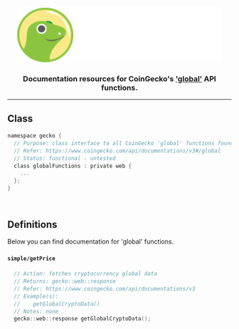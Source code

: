 <p align="center">
  <img width="460" height="125" src="/images/coingecko.jpg">
</p>
<h3 align="center">Documentation resources for CoinGecko's <a href="https://www.coingecko.com/api/documentations/v3#/global">'global'</a> API functions.</h3>
<hr>

<h2>Class</h2>

```c
namespace gecko {
  // Purpose: class interface to all CoinGecko 'global' functions found below
  // Refer: https://www.coingecko.com/api/documentations/v3#/global
  // Status: functional - untested
  class globalFunctions : private web {
    ...
  };
}
```

<br>

<h2>Definitions</h2>
<p>Below you can find documentation for 'global' functions.</p>

<h4><code>simple/getPrice</code></h4>

```c
  // Action: fetches cryptocurrency global data
  // Returns: gecko::web::response
  // Refer: https://www.coingecko.com/api/documentations/v3
  // Example(s):
  //    getGlobalCryptoData()
  // Notes: none
  gecko::web::response getGlobalCryptoData();
```
